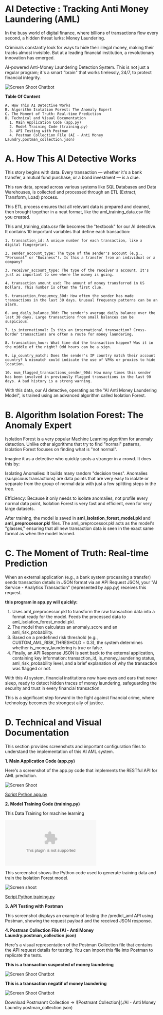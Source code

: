 # AI Detective : Tracking Anti Money Laundering (AML)

In the busy world of digital finance, where billions of transactions flow every second, a hidden threat lurks: Money Laundering. 

Criminals constantly look for ways to hide their illegal money, making their tracks almost invisible.
But at a leading financial institution, a revolutionary innovation has emerged.

AI-powered Anti-Money Laundering Detection System. This is not just a regular program; it's a smart "brain" that works tirelessly, 24/7, to protect financial integrity.

![Screen Shoot Chatbot](./design/architecture.png)

**Table Of Content** 

    A. How This AI Detective Works
    B. Algorithm Isolation Forest: The Anomaly Expert
    C. The Moment of Truth: Real-time Prediction
    D. Technical and Visual Documentation
      1. Main Application Code (app.py)
      2. Model Training Code (training.py)
      3. API Testing with Postman 
      4. Postman Collection File (AI - Anti Money Laundry.postman_collection.json)

# A. How This AI Detective Works

This story begins with data. Every transaction — whether it's a bank transfer, a mutual fund purchase, or a bond investment — is a clue. 

This raw data, spread across various systems like SQL Databases and Data Warehouses, is collected and processed through an ETL (Extract, Transform, Load) process. 

This ETL process ensures that all relevant data is prepared and cleaned, then brought together in a neat format, like the aml_training_data.csv file you created.

This aml_training_data.csv file becomes the "textbook" for our AI detective. It contains 10 important variables that define each transaction:
    
    1. transaction_id: A unique number for each transaction, like a digital fingerprint.
    
    2. sender_account_type: The type of the sender's account (e.g., "Personal" or "Business"). Is this a transfer from an individual or a company?
    
    3. receiver_account_type: The type of the receiver's account. It's just as important to see where the money is going.
    
    4. transaction_amount_usd: The amount of money transferred in US Dollars. This number is often the first clue.
    
    5. transaction_frequency_30d: How often the sender has made transactions in the last 30 days. Unusual frequency patterns can be an alarm.
    
    6. avg_daily_balance_30d: The sender's average daily balance over the last 30 days. Large transactions from small balances can be suspicious.
    
    7. is_international: Is this an international transaction? Cross-border transactions are often a route for money laundering.
    
    8. transaction_hour: What time did the transaction happen? Was it in the middle of the night? Odd hours can be a sign.
    
    9. ip_country_match: Does the sender's IP country match their account country? A mismatch could indicate the use of VPNs or proxies to hide location.
    
    10. num_flagged_transactions_sender_90d: How many times this sender has been involved in previously flagged transactions in the last 90 days. A bad history is a strong warning.

With this data, our AI detective, operating as the "AI Anti Money Laundering Model", is trained using an advanced algorithm called Isolation Forest.

# B. Algorithm Isolation Forest: The Anomaly Expert

Isolation Forest is a very popular Machine Learning algorithm for anomaly detection. Unlike other algorithms that try to find "normal" patterns, Isolation Forest focuses on finding what is "not normal". 

Imagine it as a detective who quickly spots a stranger in a crowd. It does this by:

Isolating Anomalies: It builds many random "decision trees". Anomalies (suspicious transactions) are data points that are very easy to isolate or separate from the group of normal data with just a few splitting steps in the tree.

Efficiency: Because it only needs to isolate anomalies, not profile every normal data point, Isolation Forest is very fast and efficient, even for very large datasets.

After training, the model is saved in **aml_isolation_forest_model.pkl** and **aml_preprocessor.pkl** files. The aml_preprocessor.pkl acts as the model's "glasses," ensuring that all new transaction data is seen in the exact same format as when the model learned.

# C. The Moment of Truth: Real-time Prediction

When an external application (e.g., a bank system processing a transfer) sends transaction details in JSON format via an API Request JSON, your "AI Service - Analytics Transaction" (represented by app.py) receives this request.

**this program in app.py will quickly:**  
  1. Uses aml_preprocessor.pkl to transform the raw transaction data into a format ready for the model.    Feeds the processed data to aml_isolation_forest_model.pkl.
  2. The model then calculates an anomaly_score and an aml_risk_probability.
  3. Based on a predefined risk threshold (e.g., CUSTOM_AML_RISK_THRESHOLD = 0.3), the system determines whether is_money_laundering is true or false.
  4. Finally, an API Response JSON is sent back to the external application, containing key information: transaction_id, is_money_laundering status, aml_risk_probability level, and a brief explanation of why the transaction was flagged or not.

With this AI system, financial institutions now have eyes and ears that never sleep, ready to detect hidden traces of money laundering, safeguarding the security and trust in every financial transaction. 

This is a significant step forward in the fight against financial crime, where technology becomes the strongest ally of justice.

# D. Technical and Visual Documentation

This section provides screenshots and important configuration files to understand the implementation of this AI AML system.

**1. Main Application Code (app.py)**

Here's a screenshot of the app.py code that implements the RESTful API for AML prediction.

![Screen Shoot](./ss/2.jpg)

[Script Python app.py](./app.py)

**2. Model Training Code (training.py)**

This Data Training for machine learning 

![Data Training](./aml_training_data.csv)

This screenshot shows the Python code used to generate training data and train the Isolation Forest model.

![Screen shoot](./ss/1.jpg)

[Script Python training.py](./training.py)

**3. API Testing with Postman**

This screenshot displays an example of testing the /predict_aml API using Postman, showing the request payload and the received JSON response.

**4. Postman Collection File (AI - Anti Money Laundry.postman_collection.json)** 

Here's a visual representation of the Postman Collection file that contains the API request details for testing. You can import this file into Postman to replicate the tests.

**This is a transaction suspected of money laundering**

![Screen Shoot Chatbot](./ss/negatif-aml.jpg)

**This is a transaction negatif of money laundering**

![Screen Shoot Chatbot](./ss/positif-aml.jpg)

Download Postmannt Collection -> ![Postmant Collection](./AI - Anti Money Laundry.postman_collection.json)
